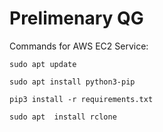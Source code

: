 # Prelimenary QG

Commands for AWS EC2 Service:

`sudo apt update`

`sudo apt install python3-pip`

`pip3 install -r requirements.txt`

`sudo apt  install rclone`
